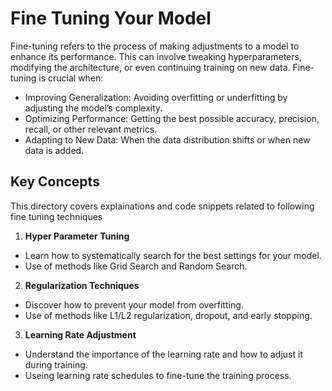 # Fine Tuning Your Model

Fine-tuning refers to the process of making adjustments to a model to enhance its performance. This can involve tweaking hyperparameters, modifying the architecture, or even continuing training on new data. Fine-tuning is crucial when:

- Improving Generalization: Avoiding overfitting or underfitting by adjusting the model’s complexity.
- Optimizing Performance: Getting the best possible accuracy, precision, recall, or other relevant metrics.
- Adapting to New Data: When the data distribution shifts or when new data is added.

## Key Concepts

This directory covers explainations and code snippets related to following fine tuning techniques

1. **Hyper Parameter Tuning**
- Learn how to systematically search for the best settings for your model.
- Use of methods like Grid Search and Random Search.

2. **Regularization Techniques**
- Discover how to prevent your model from overfitting.
- Use of methods like L1/L2 regularization, dropout, and early stopping.

3. **Learning Rate Adjustment**
- Understand the importance of the learning rate and how to adjust it during training.
- Useing learning rate schedules to fine-tune the training process.

